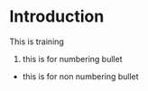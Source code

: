 # Introduction
This is training 
1. this is for numbering bullet
* this is for non numbering bullet


